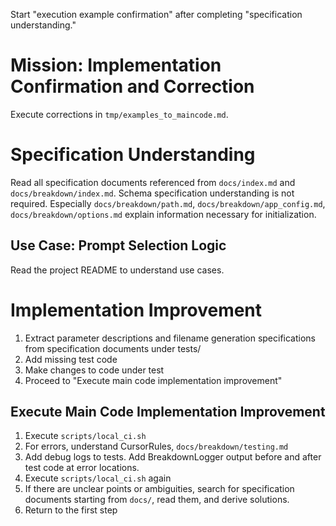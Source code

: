 Start "execution example confirmation" after completing "specification understanding."

# Mission: Implementation Confirmation and Correction
Execute corrections in `tmp/examples_to_maincode.md`.

# Specification Understanding

Read all specification documents referenced from `docs/index.md` and `docs/breakdown/index.md`. Schema specification understanding is not required.
Especially `docs/breakdown/path.md`, `docs/breakdown/app_config.md`, `docs/breakdown/options.md` explain information necessary for initialization.

## Use Case: Prompt Selection Logic
Read the project README to understand use cases.

# Implementation Improvement
1. Extract parameter descriptions and filename generation specifications from specification documents under tests/
2. Add missing test code
3. Make changes to code under test
4. Proceed to "Execute main code implementation improvement"

## Execute Main Code Implementation Improvement
1. Execute `scripts/local_ci.sh`
2. For errors, understand CursorRules, `docs/breakdown/testing.md`
3. Add debug logs to tests. Add BreakdownLogger output before and after test code at error locations.
4. Execute `scripts/local_ci.sh` again
5. If there are unclear points or ambiguities, search for specification documents starting from `docs/`, read them, and derive solutions.
6. Return to the first step